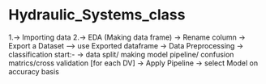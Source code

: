 # Hydraulic_Systems_class
1.-> Importing data 
2.-> EDA (Making data frame)
-> Rename column
-> Export a Dataset
--> use Exported dataframe
 -> Data Preprocessing
 -> classification start:-
 -> data split/ making model pipeline/ confusion matrics/cross validation [for each DV]
 -> Apply Pipeline
 -> select Model on accuracy basis 
 
